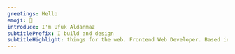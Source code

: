 ```yaml
---
greetings: Hello
emoji: 👋
introduce: I'm Ufuk Aldanmaz
subtitlePrefix: I build and design 
subtitleHighlight: things for the web. Frontend Web Developer. Based in Istanbul.
---
```




